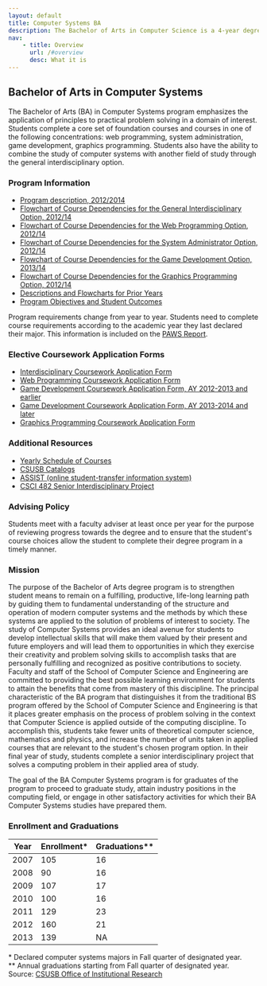 ```yaml
---
layout: default
title: Computer Systems BA
description: The Bachelor of Arts in Computer Science is a 4-year degree focused on applied computing in the context of a specific application area.
nav:
    - title: Overview
      url: /#overview
      desc: What it is
---
```


## Bachelor of Arts in <strong>Computer Systems</strong>

The Bachelor of Arts (BA) in Computer Systems program emphasizes the application of principles to practical problem solving in a domain of interest. Students complete a core set of foundation courses and courses in one of the following concentrations: web programming, system administration, game development, graphics programming. Students also have the ability to combine the study of computer systems with another field of study through the general interdisciplinary option.

### Program Information

- [Program description, 2012/2014][description-12-14]
- [Flowchart of Course Dependencies for the General Interdisciplinary Option, 2012/14][inter-12]
- [Flowchart of Course Dependencies for the Web Programming Option, 2012/14][web-12]
- [Flowchart of Course Dependencies for the System Administrator Option, 2012/14][system-12]
- [Flowchart of Course Dependencies for the Game Development Option, 2013/14][game-13]
- [Flowchart of Course Dependencies for the Graphics Programming Option, 2012/14][graphics-12]
- [Descriptions and Flowcharts for Prior Years][archive]
- [Program Objectives and Student Outcomes][outcomes]

Program requirements change from year to year. Students need to complete course requirements according to the academic year they last declared their major. This information is included on the [PAWS Report][paws].

### Elective Coursework Application Forms

- [Interdisciplinary Coursework Application Form][inter-app]
- [Web Programming Coursework Application Form][web-app]
- [Game Development Coursework Application Form, AY 2012-2013 and earlier][game-app-12-13]
- [Game Development Coursework Application Form, AY 2013-2014 and later][game-app-13-14]
- [Graphics Programming Coursework Application Form][graphics-app]

### Additional Resources

- [Yearly Schedule of Courses][yearly-schedule]
- [CSUSB Catalogs][catalog]
- [ASSIST (online student-transfer information system)][assist]
- [CSCI 482 Senior Interdisciplinary Project][senior-project]

### Advising Policy

Students meet with a faculty adviser at least once per year for the purpose of reviewing progress towards the degree and to ensure that the student's course choices allow the student to complete their degree program in a timely manner.

### Mission

The purpose of the Bachelor of Arts degree program is to strengthen student means to remain on a fulfilling, productive, life-long learning path by guiding them to fundamental understanding of the structure and operation of modern computer systems and the methods by which these systems are applied to the solution of problems of interest to society. The study of Computer Systems provides an ideal avenue for students to develop intellectual skills that will make them valued by their present and future employers and will lead them to opportunities in which they exercise their creativity and problem solving skills to accomplish tasks that are personally fulfilling and recognized as positive contributions to society. Faculty and staff of the School of Computer Science and Engineering are committed to providing the best possible learning environment for students to attain the benefits that come from mastery of this discipline. The principal characteristic of the BA program that distinguishes it from the traditional BS program offered by the School of Computer Science and Engineering is that it places greater emphasis on the process of problem solving in the context that Computer Science is applied outside of the computing discipline. To accomplish this, students take fewer units of theoretical computer science, mathematics and physics, and increase the number of units taken in applied courses that are relevant to the student's chosen program option. In their final year of study, students complete a senior interdisciplinary project that solves a computing problem in their applied area of study.

The goal of the BA Computer Systems program is for graduates of the program to proceed to graduate study, attain industry positions in the computing field, or engage in other satisfactory activities for which their BA Computer Systems studies have prepared them.

### Enrollment and Graduations

<table class="enrollment">
  <thead>
    <tr> <th>Year</th> <th>Enrollment*</th> <th>Graduations**</th> </tr>
  </thead>
  <tbody>
    <tr> <td>2007</td> <td>105</td> <td>16</td> </tr>
    <tr> <td>2008</td> <td> 90</td> <td>16</td> </tr>
    <tr> <td>2009</td> <td>107</td> <td>17</td> </tr>
    <tr> <td>2010</td> <td>100</td> <td>16</td> </tr>
    <tr> <td>2011</td> <td>129</td> <td>23</td> </tr>
    <tr> <td>2012</td> <td>160</td> <td>21</td> </tr>
    <tr> <td>2013</td> <td>139</td> <td>NA</td> </tr>
  </tbody>
</table>
<caption>
  * Declared computer systems majors in Fall quarter of designated year. <br>
  ** Annual graduations starting from Fall quarter of designated year. <br>
  Source: <a href="http://ir.csusb.edu/">CSUSB Office of Institutional Research</a>
</caption>


[paws]: http://cms.csusb.edu/ehelp/sa/Paws.jsp

[inter-12]: flowcharts/ba-inter-flowchart-2012.pdf
[game-13]: flowcharts/ba-game-flowchart-2013.pdf
[graphics-12]: flowcharts/ba-graphics-flowchart-2012.pdf
[system-12]: flowcharts/ba-system-flowchart-2012.pdf
[web-12]: flowcharts/ba-web-flowchart-2012.pdf
[description-12-14]: ../computer-science/cs_description_2012_2014.pdf

[archive]: ../computer-systems-archive/
[outcomes]: computer-systems-objectives-and-outcomes.pdf

[inter-app]: forms/interdisciplinary-coursework-2011-present.pdf
[web-app]: forms/web-coursework-2012-present.pdf
[game-app-12-13]: forms/game-coursework-2012-2013.pdf
[game-app-13-14]: forms/game-coursework-2013-present.pdf
[graphics-app]: forms/graphics-coursework-2012-present.pdf

[yearly-schedule]: /docs/Yearly_schedule_of_courses.pdf
[catalog]: http://catalog.csusb.edu/
[assist]: http://www.assist.org/
[senior-project]: cse_482/

